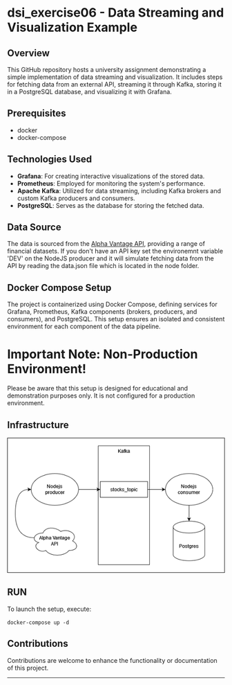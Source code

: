# dsi_exercise06 - Data Streaming and Visualization Example

## Overview
This GitHub repository hosts a university assignment demonstrating a simple implementation of data streaming and visualization. It includes steps for fetching data from an external API, streaming it through Kafka, storing it in a PostgreSQL database, and visualizing it with Grafana.

## Prerequisites
  + docker
  + docker-compose

## Technologies Used
- **Grafana**: For creating interactive visualizations of the stored data.
- **Prometheus**: Employed for monitoring the system's performance.
- **Apache Kafka**: Utilized for data streaming, including Kafka brokers and custom Kafka producers and consumers.
- **PostgreSQL**: Serves as the database for storing the fetched data.

## Data Source
The data is sourced from the [Alpha Vantage API](https://www.alphavantage.co/documentation/), providing a range of financial datasets. If you don't have an API key set the environemnt variable 'DEV' on the NodeJS producer and it will simulate fetching data from the API by reading the data.json file which is located in the node folder.

## Docker Compose Setup
The project is containerized using Docker Compose, defining services for Grafana, Prometheus, Kafka components (brokers, producers, and consumers), and PostgreSQL. This setup ensures an isolated and consistent environment for each component of the data pipeline.

# Important Note: Non-Production Environment!

Please be aware that this setup is designed for educational and demonstration purposes only. It is not configured for a production environment. 

## Infrastructure

![Diagram](exercise_06.png)


## RUN
To launch the setup, execute:
```{bash}
docker-compose up -d
```

## Contributions
Contributions are welcome to enhance the functionality or documentation of this project.

---
